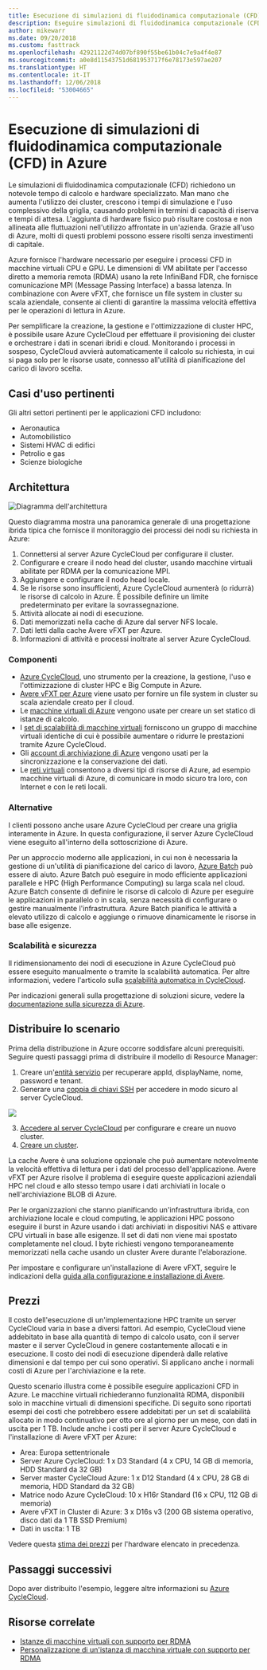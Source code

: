 ```yaml
---
title: Esecuzione di simulazioni di fluidodinamica computazionale (CFD) in Azure
description: Eseguire simulazioni di fluidodinamica computazionale (CFD) in Azure.
author: mikewarr
ms.date: 09/20/2018
ms.custom: fasttrack
ms.openlocfilehash: 42921122d74d07bf890f55be61b04c7e9a4f4e87
ms.sourcegitcommit: a0e8d11543751d681953717f6e78173e597ae207
ms.translationtype: HT
ms.contentlocale: it-IT
ms.lasthandoff: 12/06/2018
ms.locfileid: "53004665"
---
```

# <a name="running-computational-fluid-dynamics-cfd-simulations-on-azure"></a>Esecuzione di simulazioni di fluidodinamica computazionale (CFD) in Azure

Le simulazioni di fluidodinamica computazionale (CFD) richiedono un notevole tempo di calcolo e hardware specializzato. Man mano che aumenta l'utilizzo dei cluster, crescono i tempi di simulazione e l'uso complessivo della griglia, causando problemi in termini di capacità di riserva e tempi di attesa. L'aggiunta di hardware fisico può risultare costosa e non allineata alle fluttuazioni nell'utilizzo affrontate in un'azienda. Grazie all'uso di Azure, molti di questi problemi possono essere risolti senza investimenti di capitale.

Azure fornisce l'hardware necessario per eseguire i processi CFD in macchine virtuali CPU e GPU. Le dimensioni di VM abilitate per l'accesso diretto a memoria remota (RDMA) usano la rete InfiniBand FDR, che fornisce comunicazione MPI (Message Passing Interface) a bassa latenza. In combinazione con Avere vFXT, che fornisce un file system in cluster su scala aziendale, consente ai clienti di garantire la massima velocità effettiva per le operazioni di lettura in Azure.

Per semplificare la creazione, la gestione e l'ottimizzazione di cluster HPC, è possibile usare Azure CycleCloud per effettuare il provisioning dei cluster e orchestrare i dati in scenari ibridi e cloud. Monitorando i processi in sospeso, CycleCloud avvierà automaticamente il calcolo su richiesta, in cui si paga solo per le risorse usate, connesso all'utilità di pianificazione del carico di lavoro scelta.

## <a name="relevant-use-cases"></a>Casi d'uso pertinenti

Gli altri settori pertinenti per le applicazioni CFD includono:

* Aeronautica
* Automobilistico
* Sistemi HVAC di edifici
* Petrolio e gas
* Scienze biologiche

## <a name="architecture"></a>Architettura

![Diagramma dell'architettura][architecture]

Questo diagramma mostra una panoramica generale di una progettazione ibrida tipica che fornisce il monitoraggio dei processi dei nodi su richiesta in Azure:

1. Connettersi al server Azure CycleCloud per configurare il cluster.
2. Configurare e creare il nodo head del cluster, usando macchine virtuali abilitate per RDMA per la comunicazione MPI.
3. Aggiungere e configurare il nodo head locale.
4. Se le risorse sono insufficienti, Azure CycleCloud aumenterà (o ridurrà) le risorse di calcolo in Azure. È possibile definire un limite predeterminato per evitare la sovrassegnazione.
5. Attività allocate ai nodi di esecuzione.
6. Dati memorizzati nella cache di Azure dal server NFS locale.
7. Dati letti dalla cache Avere vFXT per Azure.
8. Informazioni di attività e processi inoltrate al server Azure CycleCloud.

### <a name="components"></a>Componenti

* [Azure CycleCloud][cyclecloud], uno strumento per la creazione, la gestione, l'uso e l'ottimizzazione di cluster HPC e Big Compute in Azure.
* [Avere vFXT per Azure][avere] viene usato per fornire un file system in cluster su scala aziendale creato per il cloud.
* Le [macchine virtuali di Azure][vms] vengono usate per creare un set statico di istanze di calcolo.
* I [set di scalabilità di macchine virtuali][vmss] forniscono un gruppo di macchine virtuali identiche di cui è possibile aumentare o ridurre le prestazioni tramite Azure CycleCloud.
* Gli [account di archiviazione di Azure](/azure/storage/common/storage-introduction) vengono usati per la sincronizzazione e la conservazione dei dati.
* Le [reti virtuali](/azure/virtual-network/virtual-networks-overview) consentono a diversi tipi di risorse di Azure, ad esempio macchine virtuali di Azure, di comunicare in modo sicuro tra loro, con Internet e con le reti locali.

### <a name="alternatives"></a>Alternative

I clienti possono anche usare Azure CycleCloud per creare una griglia interamente in Azure. In questa configurazione, il server Azure CycleCloud viene eseguito all'interno della sottoscrizione di Azure.

Per un approccio moderno alle applicazioni, in cui non è necessaria la gestione di un'utilità di pianificazione del carico di lavoro, [Azure Batch][batch] può essere di aiuto. Azure Batch può eseguire in modo efficiente applicazioni parallele e HPC (High Performance Computing) su larga scala nel cloud. Azure Batch consente di definire le risorse di calcolo di Azure per eseguire le applicazioni in parallelo o in scala, senza necessità di configurare o gestire manualmente l'infrastruttura. Azure Batch pianifica le attività a elevato utilizzo di calcolo e aggiunge o rimuove dinamicamente le risorse in base alle esigenze.

### <a name="scalability-and-security"></a>Scalabilità e sicurezza

Il ridimensionamento dei nodi di esecuzione in Azure CycleCloud può essere eseguito manualmente o tramite la scalabilità automatica. Per altre informazioni, vedere l'articolo sulla [scalabilità automatica in CycleCloud][cycle-scale].

Per indicazioni generali sulla progettazione di soluzioni sicure, vedere la [documentazione sulla sicurezza di Azure][security].

## <a name="deploy-this-scenario"></a>Distribuire lo scenario

Prima della distribuzione in Azure occorre soddisfare alcuni prerequisiti. Seguire questi passaggi prima di distribuire il modello di Resource Manager:
1. Creare un'[entità servizio][cycle-svcprin] per recuperare appId, displayName, nome, password e tenant.
2. Generare una [coppia di chiavi SSH][cycle-ssh] per accedere in modo sicuro al server CycleCloud.

<a href="https://portal.azure.com/#create/Microsoft.Template/uri/https%3A%2F%2Fraw.githubusercontent.com%2FCycleCloudCommunity%2Fcyclecloud_arm%2Fmaster%2Fazuredeploy.json" target="_blank">
    <img src="https://azuredeploy.net/deploybutton.png"/>
</a>

3. [Accedere al server CycleCloud][cycle-login] per configurare e creare un nuovo cluster.
4. [Creare un cluster][cycle-create].

La cache Avere è una soluzione opzionale che può aumentare notevolmente la velocità effettiva di lettura per i dati del processo dell'applicazione. Avere vFXT per Azure risolve il problema di eseguire queste applicazioni aziendali HPC nel cloud e allo stesso tempo usare i dati archiviati in locale o nell'archiviazione BLOB di Azure.

Per le organizzazioni che stanno pianificando un'infrastruttura ibrida, con archiviazione locale e cloud computing, le applicazioni HPC possono eseguire il burst in Azure usando i dati archiviati in dispositivi NAS e attivare CPU virtuali in base alle esigenze. Il set di dati non viene mai spostato completamente nel cloud. I byte richiesti vengono temporaneamente memorizzati nella cache usando un cluster Avere durante l'elaborazione.

Per impostare e configurare un'installazione di Avere vFXT, seguire le indicazioni della [guida alla configurazione e installazione di Avere][avere].

## <a name="pricing"></a>Prezzi

Il costo dell'esecuzione di un'implementazione HPC tramite un server CycleCloud varia in base a diversi fattori. Ad esempio, CycleCloud viene addebitato in base alla quantità di tempo di calcolo usato, con il server master e il server CycleCloud in genere costantemente allocati e in esecuzione. Il costo dei nodi di esecuzione dipenderà dalle relative dimensioni e dal tempo per cui sono operativi. Si applicano anche i normali costi di Azure per l'archiviazione e la rete.

Questo scenario illustra come è possibile eseguire applicazioni CFD in Azure. Le macchine virtuali richiederanno funzionalità RDMA, disponibili solo in macchine virtuali di dimensioni specifiche. Di seguito sono riportati esempi dei costi che potrebbero essere addebitati per un set di scalabilità allocato in modo continuativo per otto ore al giorno per un mese, con dati in uscita per 1 TB. Include anche i costi per il server Azure CycleCloud e l'installazione di Avere vFXT per Azure:

* Area: Europa settentrionale
* Server Azure CycleCloud: 1 x D3 Standard (4 x CPU, 14 GB di memoria, HDD Standard da 32 GB)
* Server master CycleCloud Azure: 1 x D12 Standard (4 x CPU, 28 GB di memoria, HDD Standard da 32 GB)
* Matrice nodo Azure CycleCloud: 10 x H16r Standard (16 x CPU, 112 GB di memoria)
* Avere vFXT in Cluster di Azure: 3 x D16s v3 (200 GB sistema operativo, disco dati da 1 TB SSD Premium)
* Dati in uscita: 1 TB

Vedere questa [stima dei prezzi][pricing] per l'hardware elencato in precedenza.

## <a name="next-steps"></a>Passaggi successivi

Dopo aver distribuito l'esempio, leggere altre informazioni su [Azure CycleCloud][cyclecloud].

## <a name="related-resources"></a>Risorse correlate

* [Istanze di macchine virtuali con supporto per RDMA][rdma]
* [Personalizzazione di un'istanza di macchina virtuale con supporto per RDMA][rdma-custom]

<!-- links -->
[architecture]: ./media/architecture-hpc-cfd.png
[calculator]: https://azure.com/e/
[availability]: /azure/architecture/checklist/availability
[resource-groups]: /azure/azure-resource-manager/resource-group-overview
[resiliency]: /azure/architecture/resiliency/
[security]: /azure/security/
[scalability]: /azure/architecture/checklist/scalability
[vmss]: /azure/virtual-machine-scale-sets/overview
[cyclecloud]: /azure/cyclecloud/
[rdma]: /azure/virtual-machines/windows/sizes-hpc#rdma-capable-instances
[gpu]: /azure/virtual-machines/windows/sizes-gpu
[hpcsizes]: /azure/virtual-machines/windows/sizes-hpc
[vms]: /azure/virtual-machines/
[low-pri]: /azure/virtual-machine-scale-sets/virtual-machine-scale-sets-use-low-priority
[batch]: /azure/batch/
[avere]: https://github.com/Azure/Avere/blob/master/README.md
[cycle-prereq]: /azure/cyclecloud/quickstart-install-cyclecloud#prerequisites
[cycle-svcprin]: /azure/cyclecloud/quickstart-install-cyclecloud#service-principal
[cycle-ssh]: /azure/cyclecloud/quickstart-install-cyclecloud#ssh-keypair
[cycle-login]: /azure/cyclecloud/quickstart-install-cyclecloud#log-into-the-cyclecloud-application-server
[cycle-create]: /azure/cyclecloud/quickstart-create-and-run-cluster
[rdma]: /azure/virtual-machines/windows/sizes-hpc#rdma-capable-instances
[rdma-custom]: /azure/virtual-machines/linux/classic/rdma-cluster#customize-the-vm
[pricing]: https://azure.com/e/53030a04a2ab47a289156e2377a4247a
[cycle-scale]: /azure/cyclecloud/autoscale
